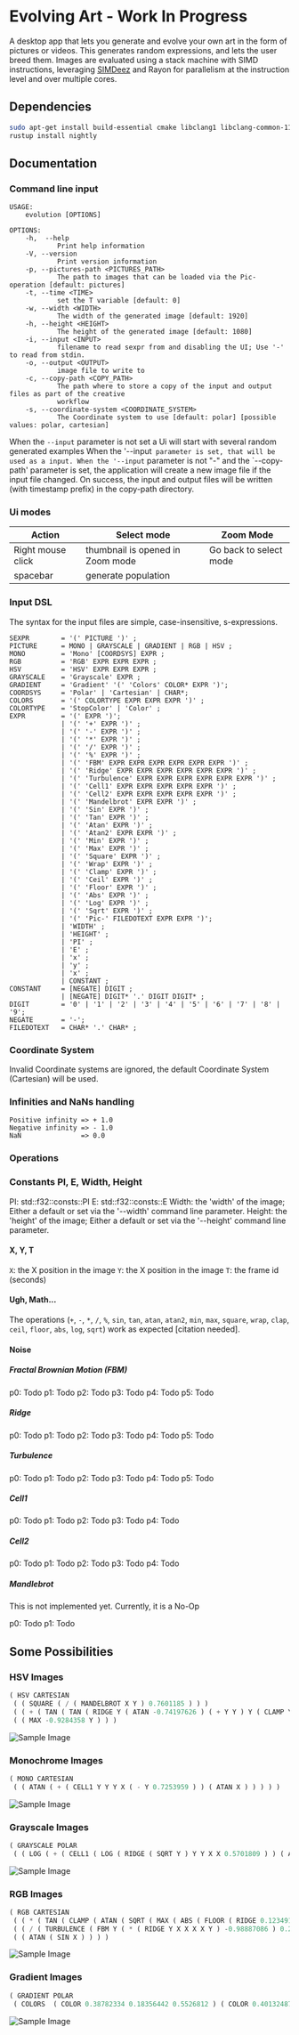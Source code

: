 # Evolving Art - Work In Progress
A desktop app that lets you generate and evolve your own art in the form of pictures or videos.
This generates random expressions, and lets the user breed them. Images are evaluated using a stack machine with SIMD instructions, leveraging [SIMDeez](https://github.com/jackmott/simdeez)
and Rayon for parallelism at the instruction level and over multiple cores.

## Dependencies

```bash
sudo apt-get install build-essential cmake libclang1 libclang-common-11-dev
rustup install nightly
```

## Documentation

### Command line input


```text
USAGE:
    evolution [OPTIONS]

OPTIONS:
    -h,  --help
            Print help information
    -V, --version
            Print version information
    -p, --pictures-path <PICTURES_PATH>
            The path to images that can be loaded via the Pic- operation [default: pictures]
    -t, --time <TIME>
            set the T variable [default: 0]
    -w, --width <WIDTH>
            The width of the generated image [default: 1920]
    -h, --height <HEIGHT>
            The height of the generated image [default: 1080]
    -i, --input <INPUT>
            filename to read sexpr from and disabling the UI; Use '-' to read from stdin.
    -o, --output <OUTPUT>
            image file to write to
    -c, --copy-path <COPY_PATH>
            The path where to store a copy of the input and output files as part of the creative
            workflow
    -s, --coordinate-system <COORDINATE_SYSTEM>
            The Coordinate system to use [default: polar] [possible values: polar, cartesian]

```

When the `--input` parameter is not set a Ui will start with several random generated examples
When the '--input` parameter is set, that will be used as a input.
When the '--input` parameter is not "-" and the `--copy-path' parameter is set, the application will create a new image file if the input file changed. On success, the input and output files will be written (with timestamp prefix) in the copy-path directory.

### Ui modes

| Action | Select mode | Zoom Mode |
| ------ | ----------- | --------- |
| Right mouse click | thumbnail is opened in Zoom mode | Go back to select mode |
| spacebar | generate population | |

### Input DSL

The syntax for the input files are simple, case-insensitive, s-expressions.

```ebnf
SEXPR        = '(' PICTURE ')' ;
PICTURE      = MONO | GRAYSCALE | GRADIENT | RGB | HSV ;
MONO         = 'Mono' [COORDSYS] EXPR ;
RGB          = 'RGB' EXPR EXPR EXPR ;
HSV          = 'HSV' EXPR EXPR EXPR ;
GRAYSCALE    = 'Grayscale' EXPR ;
GRADIENT     = 'Gradient' '(' 'Colors' COLOR* EXPR ')';
COORDSYS     = 'Polar' | 'Cartesian' | CHAR*;
COLORS       = '(' COLORTYPE EXPR EXPR EXPR ')' ;
COLORTYPE    = 'StopColor' | 'Color' ;
EXPR         = '(' EXPR ')';
             | '(' '+' EXPR ')' ;
             | '(' '-' EXPR ')' ;
             | '(' '*' EXPR ')' ;
             | '(' '/' EXPR ')' ;
             | '(' '%' EXPR ')' ;
             | '(' 'FBM' EXPR EXPR EXPR EXPR EXPR EXPR ')' ;
             | '(' 'Ridge' EXPR EXPR EXPR EXPR EXPR EXPR ')' ;
             | '(' 'Turbulence' EXPR EXPR EXPR EXPR EXPR EXPR ')' ;
             | '(' 'Cell1' EXPR EXPR EXPR EXPR EXPR ')' ;
             | '(' 'Cell2' EXPR EXPR EXPR EXPR EXPR ')' ;
             | '(' 'Mandelbrot' EXPR EXPR ')' ;
             | '(' 'Sin' EXPR ')' ;
             | '(' 'Tan' EXPR ')' ;
             | '(' 'Atan' EXPR ')' ;
             | '(' 'Atan2' EXPR EXPR ')' ;
             | '(' 'Min' EXPR ')' ;
             | '(' 'Max' EXPR ')' ;
             | '(' 'Square' EXPR ')' ;
             | '(' 'Wrap' EXPR ')' ;
             | '(' 'Clamp' EXPR ')' ;
             | '(' 'Ceil' EXPR ')' ;
             | '(' 'Floor' EXPR ')' ;
             | '(' 'Abs' EXPR ')' ;
             | '(' 'Log' EXPR ')' ;
             | '(' 'Sqrt' EXPR ')' ;
             | '(' 'Pic-' FILEDOTEXT EXPR EXPR ')';
             | 'WIDTH' ;
             | 'HEIGHT' ;
             | 'PI' ;
             | 'E' ;
             | 'x' ;
             | 'y' ;
             | 'x' ;
             | CONSTANT ;
CONSTANT     = [NEGATE] DIGIT ;
             | [NEGATE] DIGIT* '.' DIGIT DIGIT* ;
DIGIT        = '0' | '1' | '2' | '3' | '4' | '5' | '6' | '7' | '8' | '9';
NEGATE       = '-';
FILEDOTEXT   = CHAR* '.' CHAR* ;
```

### Coordinate System

Invalid Coordinate systems are ignored, the default Coordinate System (Cartesian) will be used.

### Infinities and NaNs handling

```text
Positive infinity => + 1.0
Negative infinity => - 1.0
NaN               => 0.0
```

### Operations

### Constants PI, E, Width, Height

PI: std::f32::consts::PI
E: std::f32::consts::E
Width: the 'width' of the image; Either a default or set via the '--width' command line parameter.
Height: the 'height' of the image; Either a default or set via the '--height' command line parameter.

#### X, Y, T

`X`: the X position in the image
`Y`: the X position in the image
`T`: the frame id (seconds)

#### Ugh, Math...

The operations (`+`, `-`, `*`, `/`, `%`, `sin`, `tan`, `atan`, `atan2`, `min`, `max`, `square`, `wrap`, `clap`, `ceil`, `floor`, `abs`, `log`, `sqrt`) work as expected [citation needed].

#### Noise

##### Fractal Brownian Motion (FBM)

p0: Todo
p1: Todo
p2: Todo
p3: Todo
p4: Todo
p5: Todo

##### Ridge

p0: Todo
p1: Todo
p2: Todo
p3: Todo
p4: Todo
p5: Todo

##### Turbulence

p0: Todo
p1: Todo
p2: Todo
p3: Todo
p4: Todo
p5: Todo

##### Cell1

p0: Todo
p1: Todo
p2: Todo
p3: Todo
p4: Todo


##### Cell2

p0: Todo
p1: Todo
p2: Todo
p3: Todo
p4: Todo

##### Mandlebrot

This is not implemented yet.
Currently, it is a No-Op

p0: Todo
p1: Todo

## Some Possibilities

### HSV Images
```lisp
( HSV CARTESIAN
 ( ( SQUARE ( / ( MANDELBROT X Y ) 0.7601185 ) ) )
 ( ( + ( TAN ( TAN ( RIDGE Y ( ATAN -0.74197626 ) ( + Y Y ) Y ( CLAMP Y ) ( + X Y ) ) ) ) ( ATAN2 X Y ) ) )
 ( ( MAX -0.9284358 Y ) ) )
 ```

![Sample Image](/samples/hsv.png)

### Monochrome Images
```lisp
( MONO CARTESIAN
 ( ( ATAN ( + ( CELL1 Y Y Y X ( - Y 0.7253959 ) ) ( ATAN X ) ) ) ) )
```
![Sample Image](/samples/mono.png)

### Grayscale Images
```lisp
( GRAYSCALE POLAR
 ( ( LOG ( + ( CELL1 ( LOG ( RIDGE ( SQRT Y ) Y Y X X 0.5701809 ) ) ( ATAN Y ) ( % Y 0.12452102 ) ( FLOOR ( ATAN2 Y Y ) ) ( SIN Y ) ) ( * ( + X ( SIN ( - ( ATAN2 Y X ) X ) ) ) ( ATAN ( LOG ( FLOOR ( SIN ( TURBULENCE Y 0.91551733 ( SQRT ( SQRT X ) ) ( MIN X Y ) -0.83923936 ( MANDELBROT Y X ) ) ) ) ) ) ) ) ) ) )
```

![Sample Image](/samples/grayscale.png)

### RGB Images
```lisp
( RGB CARTESIAN
 ( ( * ( TAN ( CLAMP ( ATAN ( SQRT ( MAX ( ABS ( FLOOR ( RIDGE 0.12349105 ( + X 0.500072 ) X X ( MAX Y Y ) 0.6249633 ) ) ) ( % ( CLAMP ( * Y ( SQUARE 0.39180493 ) ) ) ( WRAP ( CELL2 Y ( MIN -0.5756769 Y ) ( ABS 0.8329663 ) Y Y ) ) ) ) ) ) ) ) ( WRAP ( MANDELBROT ( SQRT ( TURBULENCE ( WRAP X ) 0.26766992 ( MANDELBROT -0.7147219 0.46446967 ) ( LOG 0.6340864 ) Y Y ) ) ( SQUARE ( * ( SIN ( / Y ( RIDGE X Y Y 0.49542284 X ( CEIL -0.7545812 ) ) ) ) ( CEIL ( TURBULENCE ( ATAN X ) X -0.52819157 -0.86907744 0.49089026 ( ATAN -0.5986686 ) ) ) ) ) ) ) ) )
 ( ( / ( TURBULENCE ( FBM Y ( * ( RIDGE Y X X X X Y ) -0.98887086 ) 0.21490455 X X ( LOG X ) ) X ( % ( FLOOR X ) ( + X ( ATAN2 0.19268274 Y ) ) ) ( FBM Y -0.28251457 0.632663 X X X ) ( CEIL ( SQRT 0.8429725 ) ) ( WRAP ( MAX Y ( SQUARE ( TAN X ) ) ) ) ) ( FLOOR ( CELL1 ( + -0.5022187 ( LOG X ) ) ( RIDGE -0.8493159 Y ( TAN X ) Y Y Y ) ( ATAN ( SIN ( / ( ABS X ) ( CEIL 0.05049467 ) ) ) ) ( ATAN X ) ( TAN ( / ( FBM X X 0.802964 0.3002789 0.8905289 -0.06338668 ) ( SQUARE ( % X 0.48889422 ) ) ) ) ) ) ) )
 ( ( ATAN ( SIN X ) ) ) )
```

![Sample Image](/samples/rgb.png)


### Gradient Images
```lisp
( GRADIENT POLAR
 ( COLORS  ( COLOR 0.38782334 0.18356442 0.5526812 ) ( COLOR 0.40132487 0.9418049 0.79687893 ) ( SQRT ( FBM ( WRAP ( TAN ( - -0.90357685 ( ATAN Y ) ) ) ) ( ABS X ) ( ATAN2 Y X ) ( MAX Y ( MAX X X ) ) ( SQUARE ( CELL2 ( TAN Y ) Y Y X X ) ) ( * Y 0.009492159 ) ) ) )
 ```

![Sample Image](/samples/gradient.png)

